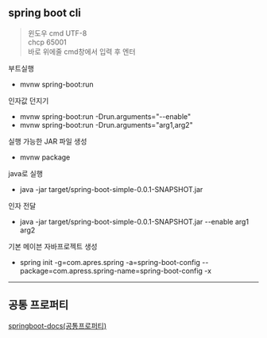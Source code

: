 ## spring boot cli

> 윈도우 cmd UTF-8  
> chcp 65001  
> 바로 위에줄 cmd창에서 입력 후 엔터  

부트실행  
* mvnw spring-boot:run  

인자값 던지기  
* mvnw spring-boot:run -Drun.arguments="--enable"  
* mvnw spring-boot:run -Drun.arguments="arg1,arg2"  

실행 가능한 JAR 파일 생성  
* mvnw package  

java로 실행  
* java -jar target/spring-boot-simple-0.0.1-SNAPSHOT.jar  

인자 전달  
* java -jar target/spring-boot-simple-0.0.1-SNAPSHOT.jar --enable arg1 arg2  

기본 메이븐 자바프로젝트 생성  
* spring init -g=com.apres.spring -a=spring-boot-config --package=com.apress.spring-name=spring-boot-config -x  

---
## 공통 프로퍼티
[springboot-docs(공통프로퍼티)](https://docs.spring.io/spring-boot/docs/current/reference/html/common-application-properties.html)

